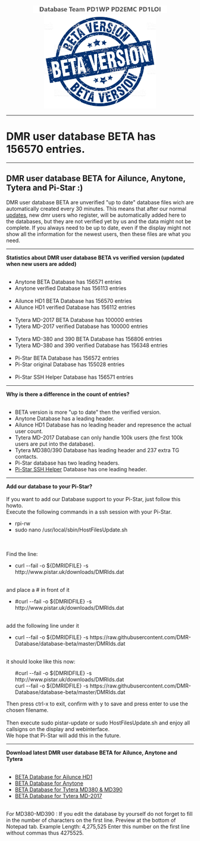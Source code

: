 <p align="center">
<a href="https://github.com/BM-Database" target="_blank"><img src="img/BM-logo2.gif" width="360"></a>
<br>
<img src="img/BM-beta.jpg" width="300">
<br>
</p>
<hr>

<h1>DMR user database BETA has 156570 entries.
</h1>
<hr>
<h2 id="english">DMR user database <b>BETA</b> for Ailunce, Anytone, Tytera and Pi-Star :)</h2>
DMR user database BETA are unverified "up to date" database files wich are automatically created every 30 minutes. This means that after our normal <a href="https://github.com/bm-database/database">updates</a>, new dmr users who register, will be automatically added here to the databases, but they are not verified yet by us and the data might not be complete. If you always need to be up to date, even if the display might not show all the information for the newest users, then these files are what you need.
<br>
<hr>
<b>Statistics about DMR user database BETA vs verified version (updated when new users are added)
<br>
<br>
</b>
<ul>
<li>Anytone BETA Database has 156571 entries<br>
<li>Anytone verified Database has 156113 entries<br><br>
<li>Ailunce HD1 BETA Database has 156570 entries<br>
<li>Ailunce HD1 verified Database has 156112 entries<br><br>
<li>Tytera MD-2017 BETA Database has 100000 entries<br>
<li>Tytera MD-2017 verified Database has 100000 entries<br><br>
<li>Tytera MD-380 and 390 BETA Database has 156806 entries<br>
<li>Tytera MD-380 and 390 verified Database has 156348 entries<br><br>
<li>Pi-Star BETA Database has 156572 entries<br>
<li>Pi-Star original Database has 155028 entries<br><br>
<li>Pi-Star SSH Helper Database has 156571 entries<br>
</ul>
<hr>
<b>Why is there a difference in the count of entries?</b><br>
<br><ul><li>BETA version is more "up to date" then the verified version.
<br><li>Anytone Database has a leading header.
<br><li>Ailunce HD1 Database has no leading header and represence the actual user count.
<br><li>Tytera MD-2017 Database can only handle 100k users (the first 100k users are put into the database).
<br><li>Tytera MD380/390 Database has leading header and 237 extra TG contacts.
<br><li>Pi-Star database has two leading headers.
<br><li><a href="https://github.com/wa1gov/Pistar-SSH-Helper">Pi-Star SSH Helper</a> Database has one leading header.</li>
</ul>
<hr>
<b>Add our database to your Pi-Star?</b><br>
<br>
If you want to add our Database support to your Pi-Star, just follow this howto.
<br>Execute the following commands in a ssh session with your Pi-Star.
<ul><li>rpi-rw
<li>sudo nano /usr/local/sbin/HostFilesUpdate.sh 
</ul></li>
<br><br>Find the line:
<ul><li>curl --fail -o ${DMRIDFILE} -s http://www.pistar.uk/downloads/DMRIds.dat
</li></ul>
<br>and place a # in front of it
<ul><li>#curl --fail -o ${DMRIDFILE} -s http://www.pistar.uk/downloads/DMRIds.dat
</li></ul>
<br>add the following line under it 
<ul><li>
curl --fail -o ${DMRIDFILE} -s https://raw.githubusercontent.com/DMR-Database/database-beta/master/DMRIds.dat
</ul></li>
<br>it should looke like this now:
<ul>
#curl --fail -o ${DMRIDFILE} -s http://www.pistar.uk/downloads/DMRIds.dat
<br>curl --fail -o ${DMRIDFILE} -s https://raw.githubusercontent.com/DMR-Database/database-beta/master/DMRIds.dat
</ul>
Then press ctrl-x to exit, confirm with y to save and press enter to use the chosen filename.
<br><br>
Then execute sudo pistar-update or sudo HostFilesUpdate.sh and enjoy all callsigns on the display and webinterface.
<br>
We hope that Pi-Star will add this in the future.
<hr>
<b>Download latest DMR user database BETA for Ailunce, Anytone and Tytera
</b>
<ul>
<br>
<li>
<a href="https://raw.githubusercontent.com/DMR-Database/database-beta/master/userhd.csv">BETA Database for Ailunce HD1</a>
</li>
<li>
<a href="https://raw.githubusercontent.com/DMR-Database/database-beta/master/userat.csv">BETA Database for Anytone</a>
</li>
<li>
<a href="https://github.com/DMR-Database/database-beta/raw/master/user.bin">BETA Database for Tytera MD380 & MD390</a>
</li>
<li>
<a href="https://raw.githubusercontent.com/DMR-Database/database-beta/master/usermd2017.csv">BETA Database for Tytera MD-2017</a>
</li>
</ul>
<br>
For MD380-MD390 : If you edit the database by yourself do not forget to fill in the number of characters on the first line. Preview at the bottom of Notepad tab. Example Length: 4,275,525 Enter this number on the first line without commas thus 4275525.
